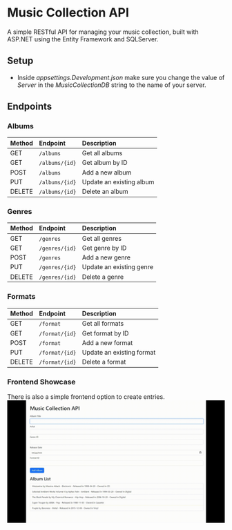 # Music Collection API
A simple RESTful API for managing your music collection, built with ASP.NET using the Entity Framework and SQLServer.

## Setup
- Inside *appsettings.Development.json* make sure you change the value of *Server* in the *MusicCollectionDB* string to the name of your server.
## Endpoints

### Albums
| Method | Endpoint      | Description         |
|:-|:-|:-|
| GET    | `/albums`     | Get all albums |
| GET    | `/albums/{id}` | Get album by ID   |
| POST   | `/albums`     | Add a new album|
| PUT    | `/albums/{id}` | Update an existing album|
| DELETE | `/albums/{id}` | Delete an album |

### Genres
| Method | Endpoint| Description|
|:-|:-|:-|
| GET    | `/genres`     | Get all genres |
| GET    | `/genres/{id}` | Get genre  by ID   |
| POST   | `/genres`     | Add a new genre|
| PUT    | `/genres/{id}` | Update an existing genre|
| DELETE | `/genres/{id}` | Delete a genre |

### Formats
| Method | Endpoint| Description|
|:-|:-|:-|
| GET    | `/format`     | Get all formats |
| GET    | `/format/{id}` | Get format by ID   |
| POST   | `/format`     | Add a new format|
| PUT    | `/format/{id}` | Update an existing format|
| DELETE | `/format/{id}` | Delete a format |

### Frontend Showcase
There is also a simple frontend option to create entries.
![Showcase](Assets/APIShowcase.gif)